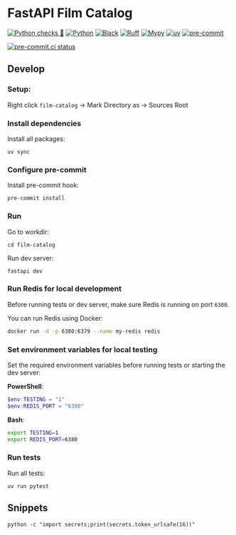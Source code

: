 # FastAPI Film Catalog

[![Python checks 🐍](https://img.shields.io/github/actions/workflow/status/yaros2106/FastAPI-Film-Catalog/python-checks.yaml?branch=main&style=for-the-badge&label=Python%20checks%20%F0%9F%90%8D&labelColor=161b22&logo=github)](https://github.com/yaros2106/FastAPI-Film-Catalog/actions/workflows/python-checks.yaml)
[![Python](https://img.shields.io/badge/python-3.13+-blue?style=for-the-badge&logo=python&labelColor=161b22)](https://www.python.org/)
[![Black](https://img.shields.io/badge/code%20style-black-000000.svg?style=for-the-badge&logo=python&logoColor=white&labelColor=161b22)](https://black.readthedocs.io/en/stable/)
[![Ruff](https://img.shields.io/badge/linter-ruff-%23ef5b25?style=for-the-badge&logo=ruff&logoColor=white&labelColor=161b22)](https://docs.astral.sh/ruff/)
[![Mypy](https://img.shields.io/badge/type%20checker-mypy-blueviolet?style=for-the-badge&logo=python&logoColor=white&labelColor=161b22)](http://mypy-lang.org/)
[![uv](https://img.shields.io/badge/installer-uv-4B8BBE?style=for-the-badge&logo=python&logoColor=white&labelColor=161b22)](https://github.com/astral-sh/uv)
[![pre-commit](https://img.shields.io/badge/pre--commit-enabled-brightgreen?style=for-the-badge&logo=pre-commit&logoColor=white&labelColor=161b22)](https://pre-commit.com/)

[![pre-commit.ci status](https://results.pre-commit.ci/badge/github/yaros2106/FastAPI-Film-Catalog/main.svg)](https://results.pre-commit.ci/latest/github/yaros2106/FastAPI-Film-Catalog/main)


## Develop

### Setup:

Right click `film-catalog` -> Mark Directory as -> Sources Root

### Install dependencies

Install all packages:
```shell
uv sync
```

### Configure pre-commit

Install pre-commit hook:
```shell
pre-commit install
```

### Run

Go to workdir:
```shell
cd film-catalog
```

Run dev server:
```shell
fastapi dev
```

### Run Redis for local development

Before running tests or dev server, make sure Redis is running on port `6380`.

You can run Redis using Docker:

```bash
docker run -d -p 6380:6379 --name my-redis redis
```

### Set environment variables for local testing

Set the required environment variables before running tests or starting the dev server:

**PowerShell**:
```powershell
$env:TESTING = "1"
$env:REDIS_PORT = "6380"
```

**Bash**:
```bash
export TESTING=1
export REDIS_PORT=6380
```

### Run tests

Run all tests:
```shell
uv run pytest
```


## Snippets
```shell
python -c "import secrets;print(secrets.token_urlsafe(16))"
```
